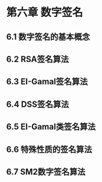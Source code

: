 # 第六章 数字签名

## 6.1 数字签名的基本概念

## 6.2 RSA签名算法

## 6.3 EI-Gamal签名算法

## 6.4 DSS签名算法

## 6.5 EI-Gamal类签名算法

## 6.6 特殊性质的签名算法

## 6.7 SM2数字签名算法

